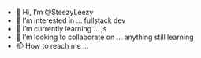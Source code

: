 - 👋 Hi, I’m @SteezyLeezy
- 👀 I’m interested in ... fullstack dev
- 🌱 I’m currently learning ... js
- 💞️ I’m looking to collaborate on ... anything still learning
- 📫 How to reach me ...

<!---
SteezyLeezy/SteezyLeezy is a ✨ special ✨ repository because its `README.md` (this file) appears on your GitHub profile.
You can click the Preview link to take a look at your changes.
--->
